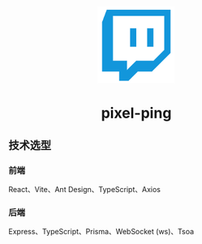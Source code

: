 <div align="center">
    <img src="./markdown_media/pixel-ping.png" alt="pixel-ping" style="width:30%; height:auto;">
</div>
<h1 align="center">pixel-ping</h1>

## 技术选型
### 前端
React、Vite、Ant Design、TypeScript、Axios
### 后端
Express、TypeScript、Prisma、WebSocket (ws)、Tsoa